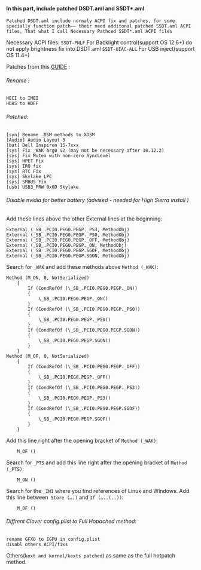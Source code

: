 #### In this part, include patched DSDT.aml and SSDT*.aml

    Patched DSDT.aml include normaly ACPI fix and patches, for some specially function patch—— their need additonal patched SSDT.aml ACPI files, That what I call Necessary Pathced SSDT*.aml ACPI files
Necessary ACPI files:
`SSDT-PNLF` For Backlight control(support OS 12.6+) do not apply brightness fix into DSDT.aml
`SSDT-UIAC-ALL`   For USB inject(support OS 11.4+)

Patches from this [GUIDE](https://www.tonymacx86.com/threads/guide-dell-inspiron-15-7559-sierra-high-sierra-install.201576/) :  

###### Rename :
    HECI to IMEI
    HDAS to HDEF
###### Patched:
    [syn] Rename _DSM methods to XDSM
    [Audio] Audio Layout 3
    [bat] Dell Inspiron 15-7xxx
    [sys] Fix _WAK Arg0 v2 (may not be necessary after 10.12.2)
    [sys] Fix Mutex with non-zero SyncLevel
    [sys] HPET Fix
    [sys] IRQ fix
    [sys] RTC Fix
    [sys] Skylake LPC
    [sys] SMBUS Fix
    [usb] USB3_PRW 0x6D Skylake
###### Disable nvidia for better battery (advised - needed for High Sierra install )
Add these lines above the other External lines at the beginning:
```ash
External (_SB_.PCI0.PEG0.PEGP._PS3, MethodObj)
External (_SB_.PCI0.PEG0.PEGP._PS0, MethodObj)
External (_SB_.PCI0.PEG0.PEGP._OFF, MethodObj)
External (_SB_.PCI0.PEG0.PEGP._ON, MethodObj)
External (_SB_.PCI0.PEG0.PEGP.SGOF, MethodObj)
External (_SB_.PCI0.PEG0.PEGP.SGON, MethodObj)
```
Search for `_WAK` and add these methods above `Method (_WAK)`:
```ash
Method (M_ON, 0, NotSerialized)
    {
        If (CondRefOf (\_SB_.PCI0.PEG0.PEGP._ON))
        {
            \_SB_.PCI0.PEG0.PEGP._ON()
        }
        If (CondRefOf (\_SB_.PCI0.PEG0.PEGP._PS0))
        {
            \_SB_.PCI0.PEG0.PEGP._PS0()
        }
        If (CondRefOf (\_SB_.PCI0.PEG0.PEGP.SGON))
        {
            \_SB_.PCI0.PEG0.PEGP.SGON()
        }
    }
Method (M_OF, 0, NotSerialized)
    {
        If (CondRefOf (\_SB_.PCI0.PEG0.PEGP._OFF))
        {
            \_SB_.PCI0.PEG0.PEGP._OFF()
        }
        If (CondRefOf (\_SB_.PCI0.PEG0.PEGP._PS3))
        {
            \_SB_.PCI0.PEG0.PEGP._PS3()
        }
        If (CondRefOf (\_SB_.PCI0.PEG0.PEGP.SGOF))
        {
            \_SB_.PCI0.PEG0.PEGP.SGOF()
        }
    }
```
Add this line right after the opening bracket of `Method (_WAK)`:
```ash
    M_OF ()
```
Search for `_PTS` and add this line right after the opening bracket of `Method (_PTS)`:
```ash 
    M_ON ()
```
Search for the `_INI` where you find references of Linux and Windows. Add this line between` Store (….)` and `If (…..(..))`:
```ash
    M_OF ()
```
###### Diffrent Clover config.plist to Full Hopached method:
    rename GFXO to IGPU in config.plist
    disabl others ACPI/fixs
Others(`kext and kernel/kexts patched`) as same as the full hotpatch method.
